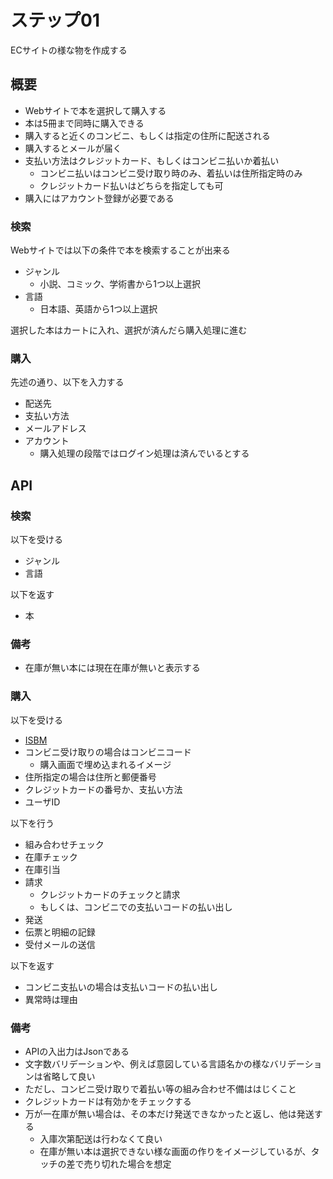 # ステップ01
ECサイトの様な物を作成する

## 概要
+ Webサイトで本を選択して購入する
+ 本は5冊まで同時に購入できる
+ 購入すると近くのコンビニ、もしくは指定の住所に配送される
+ 購入するとメールが届く
+ 支払い方法はクレジットカード、もしくはコンビニ払いか着払い
  + コンビニ払いはコンビニ受け取り時のみ、着払いは住所指定時のみ
  + クレジットカード払いはどちらを指定しても可
+ 購入にはアカウント登録が必要である

### 検索
Webサイトでは以下の条件で本を検索することが出来る

+ ジャンル
  + 小説、コミック、学術書から1つ以上選択
+ 言語
  + 日本語、英語から1つ以上選択

選択した本はカートに入れ、選択が済んだら購入処理に進む

### 購入
先述の通り、以下を入力する

+ 配送先
+ 支払い方法
+ メールアドレス
+ アカウント
  + 購入処理の段階ではログイン処理は済んでいるとする

## API
### 検索
以下を受ける

+ ジャンル
+ 言語

以下を返す

+ 本

### 備考
+ 在庫が無い本には現在在庫が無いと表示する

### 購入
以下を受ける

+ [ISBM](https://ja.wikipedia.org/wiki/ISBN)
+ コンビニ受け取りの場合はコンビニコード
  + 購入画面で埋め込まれるイメージ
+ 住所指定の場合は住所と郵便番号
+ クレジットカードの番号か、支払い方法
+ ユーザID

以下を行う

+ 組み合わせチェック
+ 在庫チェック
+ 在庫引当
+ 請求
  + クレジットカードのチェックと請求
  + もしくは、コンビニでの支払いコードの払い出し
+ 発送
+ 伝票と明細の記録
+ 受付メールの送信

以下を返す

+ コンビニ支払いの場合は支払いコードの払い出し
+ 異常時は理由

### 備考
+ APIの入出力はJsonである
+ 文字数バリデーションや、例えば意図している言語名かの様なバリデーションは省略して良い
+ ただし、コンビニ受け取りで着払い等の組み合わせ不備ははじくこと
+ クレジットカードは有効かをチェックする
+ 万が一在庫が無い場合は、その本だけ発送できなかったと返し、他は発送する
  + 入庫次第配送は行わなくて良い
  + 在庫が無い本は選択できない様な画面の作りをイメージしているが、タッチの差で売り切れた場合を想定
